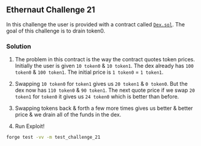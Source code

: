 ## Ethernaut Challenge 21

In this challenge the user is provided with a contract called [`Dex.sol`](./Dex.sol). The goal of this challenge is to drain token0.

### Solution
1. The problem in this contract is the way the contract quotes token prices. Initially the user is given `10 token0` & `10 token1`. The dex already has `100 token0` & `100 token1`. The initial price is `1 token0` = `1 token1`.
2. Swapping `10 token0` for `token1` gives us `20 token1` & `0 token0`. But the dex now has `110 token0` & `90 token1`. The next quote price if we swap `20 token1` for `token0` it gives us `24 token0` which is better than before.
3. Swapping tokens back & forth a few more times gives us better & better price & we drain all of the funds in the dex.

1. Run Exploit!
```sh
forge test -vv -m test_challenge_21
```